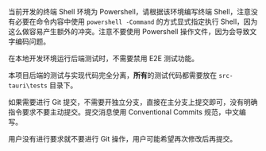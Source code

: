 当前开发的终端 Shell 环境为 Powershell，请根据该环境编写终端 Shell，注意没有必要在命令内容中使用 `powershell -Command` 的方式显式指定执行 Shell，因为这么做容易产生额外的冲突。注意不要使用 Powershell 操作文件，因为会导致文字编码问题。

在本地开发环境运行后端测试时，不需要禁用 E2E 测试功能。

本项目后端的测试与实现代码完全分离，**所有**的测试代码都需要放在 `src-tauri\tests` 目录下。

如果需要进行 Git 提交，不需要开独立分支，直接在主分支上提交即可，没有明确指令要求不要主动提交。提交消息使用 Conventional Commits 规范，中文编写。

用户没有进行要求就不要进行 Git 操作，用户可能希望再次修改后再提交。